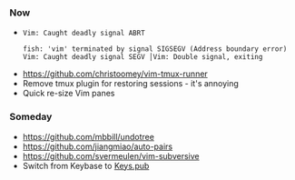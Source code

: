 ### Now

* `Vim: Caught deadly signal ABRT`
  ```
  fish: 'vim' terminated by signal SIGSEGV (Address boundary error)
  Vim: Caught deadly signal SEGV │Vim: Double signal, exiting
  ```
* https://github.com/christoomey/vim-tmux-runner
* Remove tmux plugin for restoring sessions - it's annoying
* Quick re-size Vim panes

### Someday

* https://github.com/mbbill/undotree
* https://github.com/jiangmiao/auto-pairs
* https://github.com/svermeulen/vim-subversive
* Switch from Keybase to [Keys.pub](https://keys.pub)
